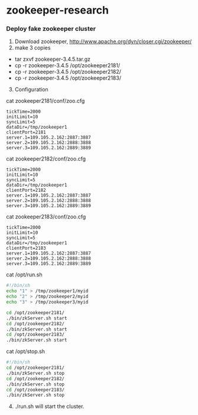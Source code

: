 zookeeper-research
==================

### Deploy fake zookeeper cluster
1. Download zookeeper, http://www.apache.org/dyn/closer.cgi/zookeeper/
2. make 3 copies
  - tar zxvf zookeeper-3.4.5.tar.gz
  - cp -r zookeeper-3.4.5 /opt/zookeeper2181/
  - cp -r zookeeper-3.4.5 /opt/zookeeper2182/
  - cp -r zookeeper-3.4.5 /opt/zookeeper2183/
3. Configuration

cat zookeeper2181/conf/zoo.cfg
```
tickTime=2000
initLimit=10
syncLimit=5
dataDir=/tmp/zookeeper1
clientPort=2181
server.1=109.105.2.162:2887:3887 
server.2=109.105.2.162:2888:3888
server.3=109.105.2.162:2889:3889
```

cat zookeeper2182/conf/zoo.cfg
```
tickTime=2000
initLimit=10
syncLimit=5
dataDir=/tmp/zookeeper1
clientPort=2182
server.1=109.105.2.162:2887:3887 
server.2=109.105.2.162:2888:3888
server.3=109.105.2.162:2889:3889
```

cat zookeeper2183/conf/zoo.cfg
```
tickTime=2000
initLimit=10
syncLimit=5
dataDir=/tmp/zookeeper1
clientPort=2183
server.1=109.105.2.162:2887:3887 
server.2=109.105.2.162:2888:3888
server.3=109.105.2.162:2889:3889
```

cat /opt/run.sh
```bash
#!/bin/sh
echo "1" > /tmp/zookeeper1/myid
echo "2" > /tmp/zookeeper2/myid
echo "3" > /tmp/zookeeper3/myid

cd /opt/zookeeper2181/
./bin/zkServer.sh start
cd /opt/zookeeper2182/
./bin/zkServer.sh start
cd /opt/zookeeper2183/
./bin/zkServer.sh start
```

cat /opt/stop.sh
```bash
#!/bin/sh
cd /opt/zookeeper2181/
./bin/zkServer.sh stop
cd /opt/zookeeper2182/
./bin/zkServer.sh stop
cd /opt/zookeeper2183/
./bin/zkServer.sh stop
```

4. ./run.sh will start the cluster.

